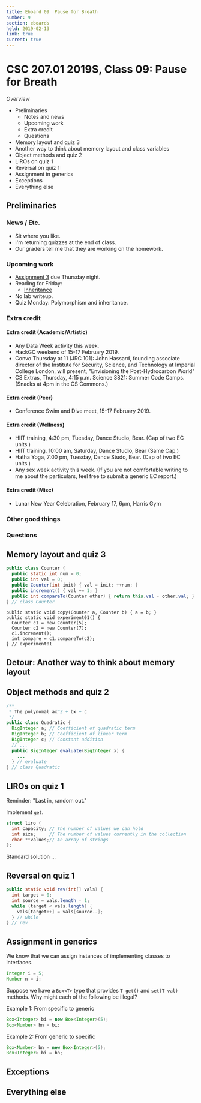 ```yaml
---
title: Eboard 09  Pause for Breath
number: 9
section: eboards
held: 2019-02-13
link: true
current: true
---
```

CSC 207.01 2019S, Class 09:  Pause for Breath
=============================================

_Overview_

* Preliminaries
    * Notes and news
    * Upcoming work
    * Extra credit
    * Questions
* Memory layout and quiz 3
* Another way to think about memory layout and class variables
* Object methods and quiz 2
* LIROs on quiz 1
* Reversal on quiz 1
* Assignment in generics
* Exceptions
* Everything else

Preliminaries
-------------

### News / Etc.

* Sit where you like.
* I'm returning quizzes at the end of class.
* Our graders tell me that they are working on the homework.

### Upcoming work

* [Assignment 3](../assignments/assignment03) due Thursday night.
* Reading for Friday:
    * [Inheritance](../readings/inheritance)
* No lab writeup.
* Quiz Monday: Polymorphism and inheritance.

### Extra credit

#### Extra credit (Academic/Artistic)

* Any Data Week activity this week.
* HackGC weekend of 15-17 February 2019.
* Convo Thursday at 11 (JRC 101): John Hassard, founding associate director
  of the Institute for Security, Science, and Technology at Imperial
  College London, will present, "Envisioning the Post-Hydrocarbon World"
* CS Extras, Thursday, 4:15 p.m. Science 3821: Summer Code Camps.
  (Snacks at 4pm in the CS Commons.)

#### Extra credit (Peer)

* Conference Swim and Dive meet, 15-17 February 2019.  

#### Extra credit (Wellness)

* HIIT training, 4:30 pm, Tuesday, Dance Studio, Bear.  (Cap of two EC units.)
* HIIT training, 10:00 am, Saturday, Dance Studio, Bear (Same Cap.)
* Hatha Yoga, 7:00 pm, Tuesday, Dance Studo, Bear.  (Cap of two EC units.)
* Any sex week activity this week.  (If you are not comfortable writing
  to me about the particulars, feel free to submit a generic EC report.)

#### Extra credit (Misc)

* Lunar New Year Celebration, February 17, 6pm, Harris Gym

### Other good things

### Questions

Memory layout and quiz 3
------------------------

```java
public class Counter {
  public static int num = 0;
  public int val = 0;
  public Counter(int init) { val = init; ++num; } 
  public increment() { val += 1; } 
  public int compareTo(Counter other) { return this.val - other.val; } 
} // class Counter
```

```
public static void copy(Counter a, Counter b) { a = b; } 
public static void experiment01() {
  Counter c1 = new Counter(5);
  Counter c2 = new Counter(7);
  c1.increment();
  int compare = c1.compareTo(c2);
} // experiment01
```

Detour: Another way to think about memory layout
------------------------------------------------

Object methods and quiz 2
-------------------------

```java
/**
 * The polynomal ax^2 + bx + c
 */
public class Quadratic {
  BigInteger a; // Coefficient of quadratic term
  BigInteger b; // Coefficient of linear term
  BigInteger c; // Constant addition
  // ...
  public BigInteger evaluate(BigInteger x) {
    ...
  } // evaluate
} // class Quadratic
```

LIROs on quiz 1
---------------

Reminder: "Last in, random out."

Implement `get`.

```C
struct liro {
  int capacity; // The number of values we can hold
  int size;     // The number of values currently in the collection
  char **values;// An array of strings
};
```

Standard solution ...

Reversal on quiz 1
------------------

```java
public static void rev(int[] vals) {
  int target = 0;
  int source = vals.length - 1;
  while (target < vals.length) {
    vals[target++] = vals[source--];
  } // while
} // rev
```

Assignment in generics
----------------------

We know that we can assign instances of implementing classes to
interfaces.

```java
Integer i = 5;
Number n = i;
```

Suppose we have a `Box<T>` type that provides `T get()` and 
`set(T val)` methods.  Why might each of the following 
be illegal?

Example 1: From specific to generic

```java
Box<Integer> bi = new Box<Integer>(5);
Box<Number> bn = bi;
```

Example 2: From generic to specific

```java
Box<Number> bn = new Box<Integer>(5);
Box<Integer> bi = bn;
```

Exceptions
----------

Everything else
---------------
